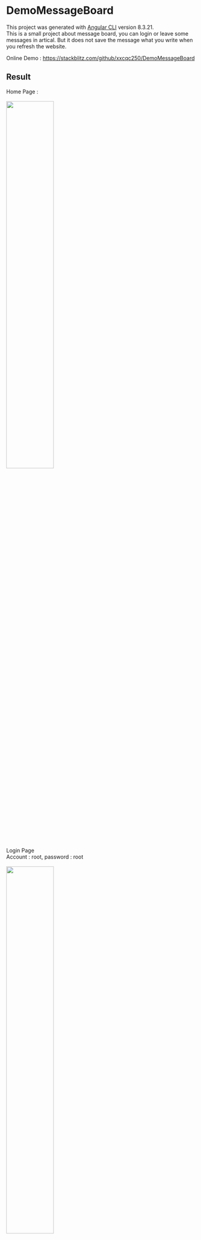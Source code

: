 # DemoMessageBoard

This project was generated with [Angular CLI](https://github.com/angular/angular-cli) version 8.3.21. <br>
This is a small project about message board, you can login or leave some messages in artical. But it does not save the message what you write when  you refresh the website.<br>

Online Demo : https://stackblitz.com/github/xxcqc250/DemoMessageBoard

## Result

Home Page :<br><br>
<img src="https://i.imgur.com/0KrwikP.jpg" width="50%"/><br><br>

Login Page<br>
Account : root, password : root<br><br>
<img src="https://i.imgur.com/eT1grXJ.jpg" width="50%"/><br><br>

When login successful, name would be change to the user name "@Master@"<br><br>
<img src="https://i.imgur.com/CzBZWsX.jpg" width="50%"/><br><br>

Click into any artical, you could leave some messages on it,<br>
and it would show the user name and date<br><br>
<img src="https://i.imgur.com/j8l8gBo.jpg" width="50%"/><br><br>
<img src="https://i.imgur.com/nbB5dfx.jpg" width="50%"/><br><br>
<img src="https://i.imgur.com/JQ8m9ey.jpg" width="50%"/><br><br>

## Development server

Run `ng serve` for a dev server. Navigate to `http://localhost:4200/`. The app will automatically reload if you change any of the source files.

## Code scaffolding

Run `ng generate component component-name` to generate a new component. You can also use `ng generate directive|pipe|service|class|guard|interface|enum|module`.

## Build

Run `ng build` to build the project. The build artifacts will be stored in the `dist/` directory. Use the `--prod` flag for a production build.

## Running unit tests

Run `ng test` to execute the unit tests via [Karma](https://karma-runner.github.io).

## Running end-to-end tests

Run `ng e2e` to execute the end-to-end tests via [Protractor](http://www.protractortest.org/).

## Further help

To get more help on the Angular CLI use `ng help` or go check out the [Angular CLI README](https://github.com/angular/angular-cli/blob/master/README.md).
